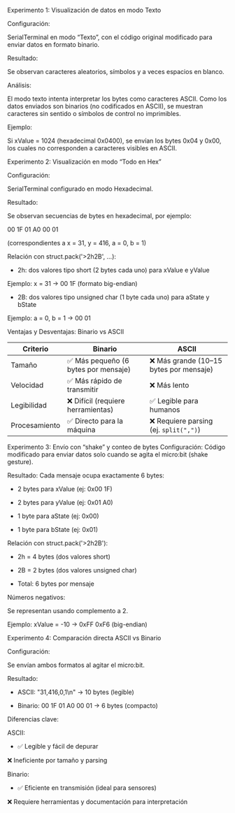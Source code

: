 Experimento 1: Visualización de datos en modo Texto

Configuración:

SerialTerminal en modo “Texto”, con el código original modificado para enviar datos en formato binario.

Resultado:

Se observan caracteres aleatorios, símbolos y a veces espacios en blanco.

Análisis:

El modo texto intenta interpretar los bytes como caracteres ASCII. Como los datos enviados son binarios (no codificados en ASCII), se muestran caracteres sin sentido o símbolos de control no imprimibles.

Ejemplo:

Si xValue = 1024 (hexadecimal 0x0400), se envían los bytes 0x04 y 0x00, los cuales no corresponden a caracteres visibles en ASCII.


Experimento 2: Visualización en modo “Todo en Hex”

Configuración:

SerialTerminal configurado en modo Hexadecimal.

Resultado:

Se observan secuencias de bytes en hexadecimal, por ejemplo:

00 1F 01 A0 00 01

(correspondientes a x = 31, y = 416, a = 0, b = 1)

Relación con struct.pack('>2h2B', ...):

* 2h: dos valores tipo short (2 bytes cada uno) para xValue e yValue

Ejemplo: x = 31 → 00 1F (formato big-endian)

* 2B: dos valores tipo unsigned char (1 byte cada uno) para aState y bState

Ejemplo: a = 0, b = 1 → 00 01

Ventajas y Desventajas: Binario vs ASCII

| **Criterio**  | **Binario**                         | **ASCII**                              |
| ------------- | ----------------------------------- | -------------------------------------- |
| Tamaño        | ✅ Más pequeño (6 bytes por mensaje) | ❌ Más grande (10–15 bytes por mensaje) |
| Velocidad     | ✅ Más rápido de transmitir          | ❌ Más lento                            |
| Legibilidad   | ❌ Difícil (requiere herramientas)   | ✅ Legible para humanos                 |
| Procesamiento | ✅ Directo para la máquina           | ❌ Requiere parsing (ej. `split(",")`)  |


Experimento 3: Envío con “shake” y conteo de bytes
Configuración:
Código modificado para enviar datos solo cuando se agita el micro:bit (shake gesture).

Resultado:
Cada mensaje ocupa exactamente 6 bytes:

* 2 bytes para xValue (ej: 0x00 1F)

* 2 bytes para yValue (ej: 0x01 A0)

*  1 byte para aState (ej: 0x00)

* 1 byte para bState (ej: 0x01)

Relación con struct.pack('>2h2B'):

* 2h = 4 bytes (dos valores short)

* 2B = 2 bytes (dos valores unsigned char)

* Total: 6 bytes por mensaje

Números negativos:

Se representan usando complemento a 2.

Ejemplo: xValue = -10 → 0xFF 0xF6 (big-endian)


Experimento 4: Comparación directa ASCII vs Binario

Configuración:

Se envían ambos formatos al agitar el micro:bit.

Resultado:

* ASCII: "31,416,0,1\n" → 10 bytes (legible)

* Binario: 00 1F 01 A0 00 01 → 6 bytes (compacto)

Diferencias clave:

ASCII:

* ✅ Legible y fácil de depurar
  
❌ Ineficiente por tamaño y parsing

Binario:

* ✅ Eficiente en transmisión (ideal para sensores)
  
❌ Requiere herramientas y documentación para interpretación




















